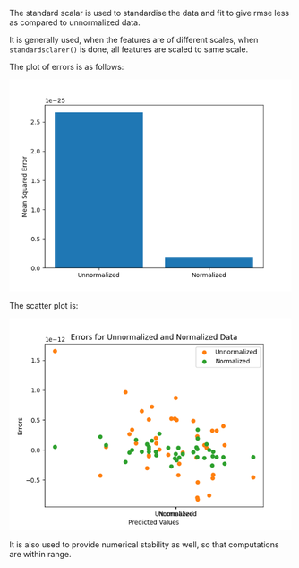 The standard scalar is used to standardise the data and fit to give rmse less as compared to unnormalized data.

It is generally used, when the features are of different scales, when ```standardsclarer()``` is done, all features are scaled to same scale.

The plot of errors is as follows:

![plot errors](./Plots/Question6/q6%20bar.png)

The scatter plot is:

![scatter](./Plots/Question6/q6%20scatter.png)


It is also used to provide numerical stability as well, so that computations are within range.